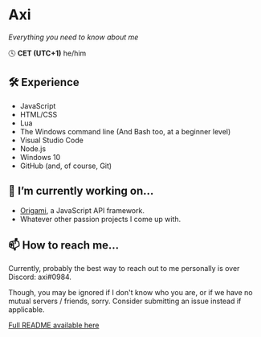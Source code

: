 # Axi
*Everything you need to know about me*

🕓 **CET (UTC+1)**
he/him

## 🛠 Experience
- JavaScript
- HTML/CSS
- Lua
- The Windows command line (And Bash too, at a beginner level)
- Visual Studio Code
- Node.js
- Windows 10
- GitHub (and, of course, Git)

## 🔭 I’m currently working on...
- [Origami](https://github.com/axiand/origami), a JavaScript API framework.
- Whatever other passion projects I come up with.

## 📫 How to reach me...
Currently, probably the best way to reach out to me personally is over Discord: axi#0984.

Though, you may be ignored if I don't know who you are, or if we have no mutual servers / friends, sorry. Consider submitting an issue instead if applicable.

[Full README available here](https://github.com/axiand/axiand/blob/main/rm-long.md)
